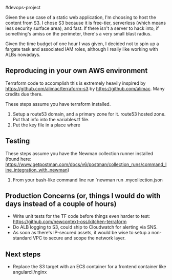 #devops-project

Given the use case of a static web application, I'm choosing to host the content from S3. I chose S3 because it is free-tier, serverless (which means less security surface area), and fast. If there isn't a server to hack into, if something's amiss on the perimeter, there's a very small blast radius.

Given the time budget of one hour I was given, I decided not to spin up a fargate task and associated IAM roles, although I really like working with ALBs nowadays.



## Reproducing in your own AWS environment

Terraform code to accomplish this is extremely heavily inspired by https://github.com/alimac/terraform-s3 by https://github.com/alimac. Many credits due there.

These steps assume you have terraform installed.

1. Setup a route53 domain, and a primary zone for it.  route53 hosted zone. Put that info into the variables.tf file.
3. Put the key file in a place where 

## Testing

These steps assume you have the Newman collection runner installed (found here: https://www.getpostman.com/docs/v6/postman/collection_runs/command_line_integration_with_newman)


1. From your bash-like command line run `newman run .mycollection.json

## Production Concerns (or, things I would do with days instead of a couple of hours)
- Write unit tests for the TF code before things even harder to test: https://github.com/newcontext-oss/kitchen-terraform
- Do ALB logging to S3, could ship to Cloudwatch for alerting via SNS.
- As soon as there's IP-secured assets, it would be wise to setup a non-standard VPC to secure and scope the network layer.

## Next steps
- Replace the S3 target with an ECS container for a frontend container like angularcli/nginx